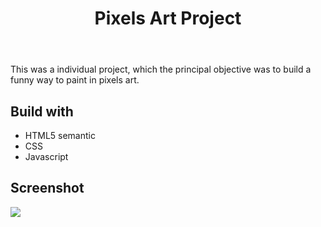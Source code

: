 <!DOCTYPE html>
<html lang="en">
<head>
  <meta charset="UTF-8">
  <meta http-equiv="X-UA-Compatible" content="IE=edge">
  <meta name="viewport" content="width=device-width, initial-scale=1.0">
  <link rel="stylesheet" href="style.css">
</head>
<body>
  <header>
    <h1 id="title">Pixels Art Project</h1>
  </header>
  <main>
    <p>This was a individual project, which the principal objective was to build a funny way to paint in pixels art.</p>
    <h2>Build with</h2>
    <ul>
      <li>HTML5 semantic</li>
      <li>CSS</li>
      <li>Javascript</li>
    </ul>
    <h2>Screenshot</h2>
    <img src="./images/pixel-art-prject.png">
  </main>
</body>
</html>